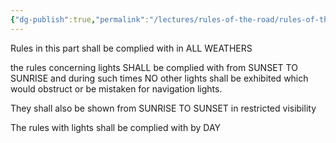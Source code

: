 ```yaml
---
{"dg-publish":true,"permalink":"/lectures/rules-of-the-road/rules-of-the-road-index/rule-20-lights-and-dayshapes/","created":"2025-05-27T18:49:01.821-04:00","updated":"2025-05-30T11:16:50.323-04:00"}
---
```



Rules in this part shall be complied with in ALL WEATHERS 

the rules concerning lights SHALL be complied with from SUNSET TO SUNRISE and during such times NO other lights shall be exhibited which would obstruct or be mistaken for navigation lights. 

They shall also be shown from SUNRISE TO SUNSET in restricted visibility

The rules with lights shall be complied with by DAY